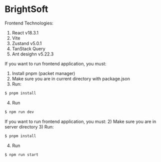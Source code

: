 # BrightSoft

Frontend Technologies:
1) React v18.3.1
2) Vite 
3) Zustand v5.0.1
4) TanStack Query
5) Ant desighn v5.22.3

If you want to run frontend application, you must:
1) Install pnpm (packet manager)
2) Make sure you are in current directory with package.json
3) Run:
```bash
$ pnpm install
```
4) Run
```bash
$ npm run dev
```

If you want to run frontend application, you must:
2) Make sure you are in server directory
3) Run:
```bash
$ pnpm install
```
4) Run
```bash
$ npm run start
```
